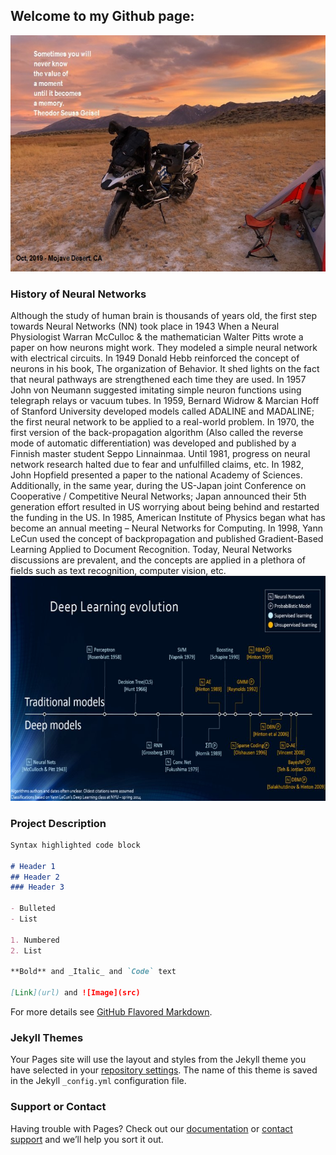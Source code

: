 ## Welcome to my Github page: 
![](Memory.jpg)



### History of Neural Networks
Although the study of human brain is thousands of years old, the first step towards Neural Networks (NN) took place in 1943 When a Neural Physiologist Warran McCulloc & the mathematician Walter Pitts wrote a paper on how neurons might work. They modeled a simple neural network with electrical circuits. In 1949 Donald Hebb reinforced the concept of neurons in his book, The organization of Behavior. It shed lights on the fact that neural pathways are strengthened each time they are used. In 1957 John von Neumann suggested imitating simple neuron functions using telegraph relays or vacuum tubes. In 1959, Bernard Widrow & Marcian Hoff of Stanford University developed models called ADALINE and MADALINE; the first neural network to be applied to a real-world problem. In 1970, the first version of the back-propagation algorithm (Also called the reverse mode of automatic differentiation) was developed and published by a Finnish master student Seppo Linnainmaa.  Until 1981, progress on neural network research halted due to fear and unfulfilled claims, etc.  In 1982, John Hopfield presented a paper to the national Academy of Sciences. Additionally, in the same year, during the US-Japan joint Conference on Cooperative / Competitive Neural Networks; Japan announced their 5th generation effort resulted in US worrying about being behind and restarted the funding in the US. In 1985, American Institute of Physics began what has become an annual meeting – Neural Networks for Computing.  In 1998, Yann LeCun used the concept of backpropagation and published Gradient-Based Learning Applied to Document Recognition. Today, Neural Networks discussions are prevalent, and the concepts are applied in a plethora of fields such as text recognition, computer vision, etc.   
![](History.jpg)

### Project Description
```markdown
Syntax highlighted code block

# Header 1
## Header 2
### Header 3

- Bulleted
- List

1. Numbered
2. List

**Bold** and _Italic_ and `Code` text

[Link](url) and ![Image](src)
```

For more details see [GitHub Flavored Markdown](https://guides.github.com/features/mastering-markdown/).

### Jekyll Themes

Your Pages site will use the layout and styles from the Jekyll theme you have selected in your [repository settings](https://github.com/SkanderSoltani/Neural-Network-Classifier/settings). The name of this theme is saved in the Jekyll `_config.yml` configuration file.

### Support or Contact

Having trouble with Pages? Check out our [documentation](https://help.github.com/categories/github-pages-basics/) or [contact support](https://github.com/contact) and we’ll help you sort it out.
